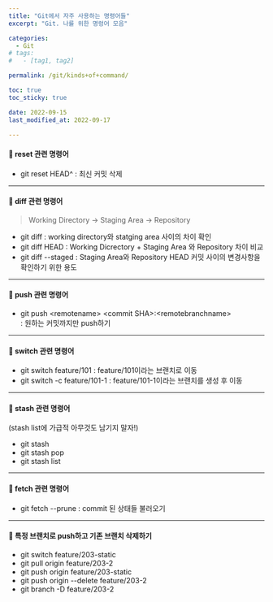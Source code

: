 ```yaml
---
title: "Git에서 자주 사용하는 명령어들"
excerpt: "Git. 나를 위한 명렁어 모음"

categories:
  - Git
# tags:
#   - [tag1, tag2]

permalink: /git/kinds+of+command/

toc: true
toc_sticky: true

date: 2022-09-15
last_modified_at: 2022-09-17

---
```


#### <b>🧩 reset 관련 명령어</b>
* git reset HEAD^ : 최신 커밋 삭제 <br>

---

#### <b>🧩 diff 관련 명령어</b>
> Working Directory -> Staging Area -> Repository <br>

* git diff : working directory와 statging area 사이의 차이 확인 <br>
* git diff HEAD : Working Dicrectory + Staging Area 와 Repository 차이 비교 <br>
* git diff --staged : Staging Area와 Repository HEAD 커밋 사이의 변경사항을 확인하기 위한 용도

---

#### <b>🧩 push 관련 명령어</b>
* git push \<remotename> \<commit SHA>:\<remotebranchname> <br> : 원하는 커밋까지만 push하기

---

#### <b>🧩 switch 관련 명령어</b>
* git switch feature/101 : feature/101이라는 브랜치로 이동
* git switch -c feature/101-1 : feature/101-1이라는 브랜치를 생성 후 이동

---

#### <b>🧩 stash 관련 명령어</b>
(stash list에 가급적 아무것도 남기지 말자!)
* git stash
* git stash pop
* git stash list

---

#### <b>🧩 fetch 관련 명령어</b>
* git fetch --prune : commit 된 상태들 불러오기


---

#### <b>🧩 특정 브랜치로 push하고 기존 브랜치 삭제하기</b>
* git switch feature/203-static
* git pull origin feature/203-2
* git push origin feature/203-static
* git push origin --delete feature/203-2
* git branch -D feature/203-2